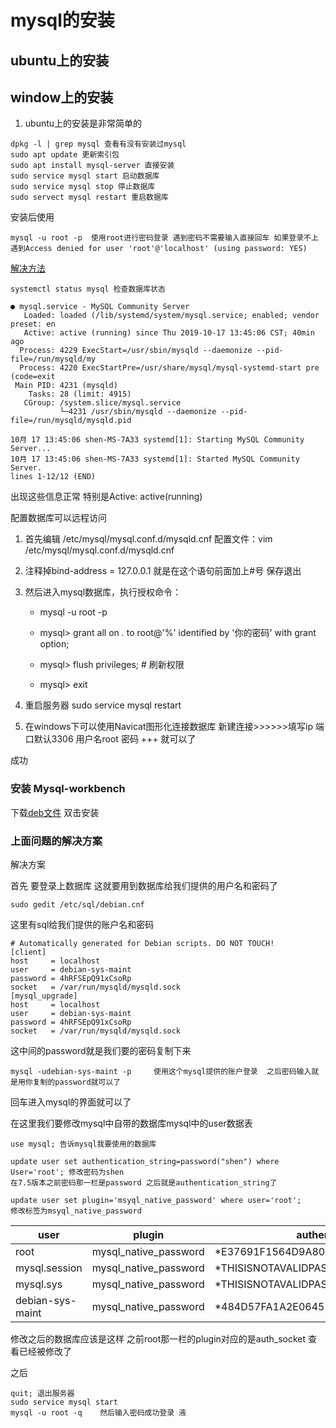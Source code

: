 # mysql的安装

## ubuntu上的安装 
## window上的安装


1. ubuntu上的安装是非常简单的   
```
dpkg -l | grep mysql 查看有没有安装过mysql
sudo apt update 更新索引包
sudo apt install mysql-server 直接安装
sudo service mysql start 启动数据库
sudo service mysql stop 停止数据库
sudo servect mysql restart 重启数据库
```
 安装后使用
 ```
 mysql -u root -p  使用root进行密码登录 遇到密码不需要输入直接回车 如果登录不上遇到Access denied for user 'root'@'localhost' (using password: YES)
 
 ```

[解决方法](#jjf) 
 ```
 systemctl status mysql 检查数据库状态  
 ```
```
● mysql.service - MySQL Community Server
   Loaded: loaded (/lib/systemd/system/mysql.service; enabled; vendor preset: en
   Active: active (running) since Thu 2019-10-17 13:45:06 CST; 40min ago
  Process: 4229 ExecStart=/usr/sbin/mysqld --daemonize --pid-file=/run/mysqld/my
  Process: 4220 ExecStartPre=/usr/share/mysql/mysql-systemd-start pre (code=exit
 Main PID: 4231 (mysqld)
    Tasks: 28 (limit: 4915)
   CGroup: /system.slice/mysql.service
           └─4231 /usr/sbin/mysqld --daemonize --pid-file=/run/mysqld/mysqld.pid

10月 17 13:45:06 shen-MS-7A33 systemd[1]: Starting MySQL Community Server...
10月 17 13:45:06 shen-MS-7A33 systemd[1]: Started MySQL Community Server.
lines 1-12/12 (END)

```
出现这些信息正常   特别是Active: active(running)

配置数据库可以远程访问 
1. 首先编辑 /etc/mysql/mysql.conf.d/mysqld.cnf 配置文件：vim /etc/mysql/mysql.conf.d/mysqld.cnf

2. 注释掉bind-address          = 127.0.0.1     就是在这个语句前面加上#号 保存退出

3. 然后进入mysql数据库，执行授权命令：

	+ mysql -u root -p

    + mysql> grant all on *.* to root@'%' identified by '你的密码' with grant option;

    + mysql> flush privileges;    # 刷新权限

    + mysql> exit

4. 重启服务器  sudo service mysql restart 

5. 在windows下可以使用Navicat图形化连接数据库 新建连接>>>>>>填写ip 端口默认3306 用户名root 密码 +++ 就可以了  

成功  


### 安装 Mysql-workbench 

下载[deb文件](https://dev.mysql.com/downloads/file/?id=490466) 
双击安装  
 

 





### 上面问题的解决方案
 <A NAME="jjf">解决方案</A> 

首先 要登录上数据库 这就要用到数据库给我们提供的用户名和密码了
```
sudo gedit /etc/sql/debian.cnf  
```


这里有sql给我们提供的账户名和密码 
```
# Automatically generated for Debian scripts. DO NOT TOUCH!
[client]
host     = localhost
user     = debian-sys-maint
password = 4hRFSEpQ91xCsoRp
socket   = /var/run/mysqld/mysqld.sock
[mysql_upgrade]
host     = localhost
user     = debian-sys-maint
password = 4hRFSEpQ91xCsoRp
socket   = /var/run/mysqld/mysqld.sock
```

这中间的password就是我们要的密码复制下来
```
mysql -udebian-sys-maint -p     使用这个mysql提供的账户登录  之后密码输入就是用你复制的password就可以了

```
回车进入mysql的界面就可以了  


在这里我们要修改mysql中自带的数据库mysql中的user数据表
```
use mysql; 告诉mysql我要使用的数据库

update user set authentication_string=password("shen") where User='root'; 修改密码为shen  
在7.5版本之前密码那一栏是password 之后就是authentication_string了

update user set plugin='msyql_native_password' where user='root';
修改标签为msyql_native_password

```

| user | plugin | authentication_string |
|------|--------|-----------------------|
| root             | mysql_native_password | *E37691F1564D9A806A95761BF87169FB67E42802 |
| mysql.session    | mysql_native_password | *THISISNOTAVALIDPASSWORDTHATCANBEUSEDHERE |
| mysql.sys        | mysql_native_password | *THISISNOTAVALIDPASSWORDTHATCANBEUSEDHERE |
| debian-sys-maint | mysql_native_password | *484D57FA1A2E06455771D6ED733EC0B32AD36E03 |


修改之后的数据库应该是这样   之前root那一栏的plugin对应的是auth_socket  查看已经被修改了

之后
```
quit; 退出服务器
sudo service mysql start 
mysql -u root -q    然后输入密码成功登录 液
```






